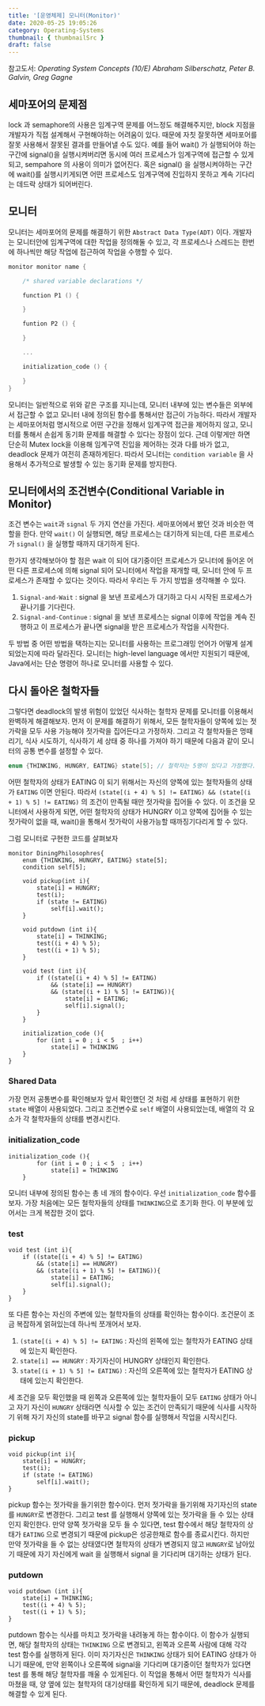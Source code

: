 ```yaml
---
title: '[운영체제] 모니터(Monitor)'
date: 2020-05-25 19:05:26
category: Operating-Systems
thumbnail: { thumbnailSrc }
draft: false
---
```


참고도서: _Operating System Concepts (10/E) Abraham Silberschatz, Peter B. Galvin, Greg Gagne_

## 세마포어의 문제점

lock 과 semaphore의 사용은 임계구역 문제를 어느정도 해결해주지만, block 지점을 개발자가 직접 설계해서 구현해야하는 어려움이 있다. 때문에 자칫 잘못하면 세마포어를 잘못 사용해서 잘못된 결과를 만들어낼 수도 있다. 예를 들어 wait() 가 실행되어야 하는 구간에 signal()을 실행시켜버리면 동시에 여러 프로세스가 임계구역에 접근할 수 있게되고, sempahore 의 사용이 의미가 없어진다. 혹은 signal() 을 실행시켜야하는 구간에 wait()를 실행시키게되면 어떤 프로세스도 임계구역에 진입하지 못하고 계속 기다리는 데드락 상태가 되어버린다.

## 모니터

모니터는 세마포어의 문제를 해결하기 위한 `Abstract Data Type(ADT)` 이다. 개발자는 모니터안에 임계구역에 대한 작업을 정의해둘 수 있고, 각 프로세스나 스레드는 한번에 하나씩만 해당 작업에 접근하여 작업을 수행할 수 있다.

```cpp
monitor monitor name {

    /* shared variable declarations */

    function P1 () {

    }

    funtion P2 () {

    }

    ...

    initialization_code () {

    }
}
```

모니터는 일반적으로 위와 같은 구조를 지니는데, 모니터 내부에 있는 변수들은 외부에서 접근할 수 없고 모니터 내에 정의된 함수를 통해서만 접근이 가능하다. 따라서 개발자는 세마포어처럼 명시적으로 어떤 구간을 정해서 임계구역 접근을 제어하지 않고, 모니터를 통해서 손쉽게 동기화 문제를 해결할 수 있다는 장점이 있다. 근데 이렇게만 하면 단순히 Mutex lock을 이용해 임계구역 진입을 제어하는 것과 다를 바가 없고, deadlock 문제가 여전히 존재하게된다. 따라서 모니터는 `condition variable` 을 사용해서 추가적으로 발생할 수 있는 동기화 문제를 방지한다.

## 모니터에서의 조건변수(Conditional Variable in Monitor)

조건 변수는 `wait`과 `signal` 두 가지 연산을 가진다. 세마포어에서 봤던 것과 비슷한 역할을 한다. 만약 `wait()` 이 실행되면, 해당 프로세스는 대기하게 되는데, 다른 프로세스가 `signal()` 을 실행할 때까지 대기하게 된다.

한가지 생각해보아야 할 점은 wait 이 되어 대기중이던 프로세스가 모니터에 들어온 어떤 다른 프로세스에 의해 signal 되어 모니터에서 작업을 재개할 때, 모니터 안에 두 프로세스가 존재할 수 있다는 것이다. 따라서 우리는 두 가지 방법을 생각해볼 수 있다.

1. `Signal-and-Wait` : signal 을 보낸 프로세스가 대기하고 다시 시작된 프로세스가 끝나기를 기다린다.
2. `Signal-and-Continue` : signal 을 보낸 프로세스는 signal 이후에 작업을 계속 진행하고 이 프로세스가 끝나면 signal을 받은 프로세스가 작업을 시작한다.

두 방법 중 어떤 방법을 택하는지는 모니터를 사용하는 프로그래밍 언어가 어떻게 설계되었는지에 따라 달라진다. 모니터는 high-level language 에서만 지원되기 때문에, Java에서는 단순 명령어 하나로 모니터를 사용할 수 있다.

## 다시 돌아온 철학자들

그렇다면 deadlock의 발생 위험이 있었던 식사하는 철학자 문제를 모니터를 이용해서 완벽하게 해결해보자. 먼저 이 문제를 해결하기 위해서, 모든 철학자들이 양쪽에 있는 젓가락을 모두 사용 가능해야 젓가락을 집어든다고 가정하자. 그리고 각 철학자들은 멍때리기, 식사 시도하기, 식사하기 세 상태 중 하나를 가져야 하기 때문에 다음과 같이 모니터의 공통 변수를 설정할 수 있다.

```cpp
enum {THINKING, HUNGRY, EATING} state[5]; // 철학자는 5명이 있다고 가정했다.
```

어떤 철학자의 상태가 EATING 이 되기 위해서는 자신의 양쪽에 있는 철학자들의 상태가 `EATING` 이면 안된다. 따라서 `(state[(i + 4) % 5] != EATING) && (state[(i + 1) % 5] != EATING)`
의 조건이 만족될 때만 젓가락을 집어들 수 있다. 이 조건을 모니터에서 사용하게 되면, 어떤 철학자의 상태가 HUNGRY 이고 양쪽에 집어들 수 있는 젓가락이 없을 때, wait()을 통해서 젓가락이 사용가능할 때까징기다리게 할 수 있다.

그럼 모니터로 구현한 코드를 살펴보자

```cpp#
monitor DiningPhilosophres{
    enum {THINKING, HUNGRY, EATING} state[5];
    condition self[5];

    void pickup(int i){
        state[i] = HUNGRY;
        test(i);
        if (state != EATING)
            self[i].wait();
    }

    void putdown (int i){
        state[i] = THINKING;
        test((i + 4) % 5);
        test((i + 1) % 5);
    }

    void test (int i){
        if ((state[(i + 4) % 5] != EATING)
            && (state[i] == HUNGRY)
            && (state[(i + 1) % 5] != EATING)){
                state[i] = EATING;
                self[i].signal();
        }
    }

    initialization_code (){
        for (int i = 0 ; i < 5  ; i++)
            state[i] = THINKING
    }
}
```

### Shared Data

가장 먼저 공통변수를 확인해보자 앞서 확인했던 것 처럼 세 상태를 표현하기 위한 `state` 배열이 사용되었다. 그리고 조건변수로 `self` 배열이 사용되었는데, 배열의 각 요소가 각 철학자들의 상태를 변경시킨다.

### initialization_code

```cpp#
initialization_code (){
        for (int i = 0 ; i < 5  ; i++)
            state[i] = THINKING
    }
```

모니터 내부에 정의된 함수는 총 네 개의 함수이다. 우선 `initialization_code` 함수를 보자. 가장 처음에는 모든 철학자들의 상태를 `THINKING`으로 초기화 한다. 이 부분에 있어서는 크게 복잡한 것이 없다.

### test

```cpp#
void test (int i){
    if ((state[(i + 4) % 5] != EATING)
        && (state[i] == HUNGRY)
        && (state[(i + 1) % 5] != EATING)){
            state[i] = EATING;
            self[i].signal();
    }
}
```

또 다른 함수는 자신의 주변에 있는 철학자들의 상태를 확인하는 함수이다. 조건문이 조금 복잡하게 얽혀있는데 하나씩 쪼개어서 보자.

1. `(state[(i + 4) % 5] != EATING` : 자신의 왼쪽에 있는 철학자가 EATING 상태에 있는지 확인한다.
2. `state[i] == HUNGRY` : 자기자신이 HUNGRY 상태인지 확인한다.
3. `state[(i + 1) % 5] != EATING)` : 자신의 오른쪽에 있는 철학자가 EATING 상태에 있는지 확인한다.

세 조건을 모두 확인했을 때 왼쪽과 오른쪽에 있는 철학자들이 모두 `EATING` 상태가 아니고 자기 자신이 `HUNGRY` 상태라면 식사할 수 있는 조건이 만족되기 때문에 식사를 시작하기 위해 자기 자신의 state를 바꾸고 signal 함수를 실행해서 작업을 시작시킨다.

### pickup

```cpp#
void pickup(int i){
    state[i] = HUNGRY;
    test(i);
    if (state != EATING)
        self[i].wait();
}
```

pickup 함수는 젓가락을 들기위한 함수이다. 먼저 젓가락을 들기위해 자기자신의 state 를 `HUNGRY`로 변경한다. 그리고 test 를 실행해서 양쪽에 있는 젓가락을 들 수 있는 상태인지 확인한다. 만약 양쪽 젓가락을 모두 들 수 있다면, test 함수에서 해당 철학자의 상태가 `EATING` 으로 변경되기 때문에 pickup은 성공한채로 함수를 종료시킨다. 하지만 만약 젓가락을 들 수 없는 상태였다면 철학자의 상태가 변경되지 않고 `HUNGRY`로 남아있기 때문에 자기 자신에게 wait 을 실행해서 signal 을 기다리며 대기하는 상태가 된다.

### putdown

```cpp#
void putdown (int i){
    state[i] = THINKING;
    test((i + 4) % 5);
    test((i + 1) % 5);
}
```

putdown 함수는 식사를 마치고 젓가락을 내려놓게 하는 함수이다. 이 함수가 실행되면, 해당 철학자의 상태는 `THINKING` 으로 변경되고, 왼쪽과 오른쪽 사람에 대해 각각 test 함수를 실행하게 된다. 이미 자기자신은 `THINKING` 상태가 되어 EATING 상태가 아니기 때문에, 만약 왼쪽이나 오른쪽에 signal을 기다리며 대기중이던 철학자가 있다면 test 를 통해 해당 철학자를 깨울 수 있게된다. 이 작업을 통해서 어떤 철학자가 식사를 마쳤을 때, 양 옆에 있는 철학자의 대기상태를 확인하게 되기 때문에, deadlock 문제를 해결할 수 있게 된다.
